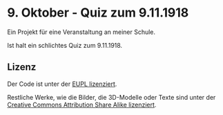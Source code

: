 # 9. Oktober - Quiz zum 9.11.1918
Ein Projekt für eine Veranstaltung an meiner Schule.

Ist halt ein schlichtes Quiz zum 9.11.1918.

## Lizenz
Der Code ist unter der [EUPL lizenziert](https://github.com/kurwjan/9-november-quiz/blob/master/LICENSE-EUPL).

Restliche Werke, wie die Bilder, die 3D-Modelle oder Texte sind unter der [Creative Commons Attribution Share Alike lizenziert](https://github.com/kurwjan/9-november-quiz/blob/master/LICENSE-CC-BY-NC-SA).